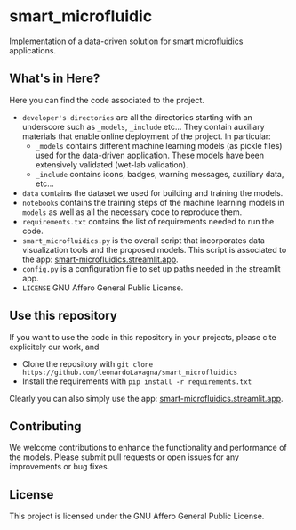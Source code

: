 # smart_microfluidic
Implementation of a data-driven solution for smart [microfluidics](https://en.wikipedia.org/wiki/Microfluidics) applications.

## What's in Here?

Here you can find the code associated to the project.
  - `developer's directories` are all the directories starting with an underscore such as `_models`, `_include` etc... They contain auxiliary materials that enable online deployment of the project. In particular:
      - `_models` contains different machine learning models (as pickle files) used for the data-driven application. These models have been extensively validated (wet-lab validation).
      - `_include` contains icons, badges, warning messages, auxiliary data, etc...
  - `data` contains the dataset we used for building and training the models.
  - `notebooks` contains the training steps of the machine learning models in `models` as well as all the necessary code to reproduce them.
  - `requirements.txt` contains the list of requirements needed to run the code.
  - `smart_microfluidics.py` is the overall script that incorporates data visualization tools and the proposed models. This script is associated to the app: [smart-microfluidics.streamlit.app](https://smart-microfluidics.streamlit.app/).
  - `config.py` is a configuration file to set up paths needed in the streamlit app.
  - `LICENSE` GNU Affero General Public License.

## Use this repository

If you want to use the code in this repository in your projects, please cite explicitely our work, and
* Clone the repository with `git clone https://github.com/leonardoLavagna/smart_microfluidics`
* Install the requirements with `pip install -r requirements.txt`

Clearly you can also simply use the app: [smart-microfluidics.streamlit.app](https://smart-microfluidics.streamlit.app/).

## Contributing
We welcome contributions to enhance the functionality and performance of the models. Please submit pull requests or open issues for any improvements or bug fixes.

## License
This project is licensed under the GNU Affero General Public License.

